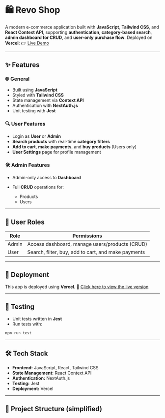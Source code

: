 # 🛍️ Revo Shop

A modern e-commerce application built with **JavaScript**, **Tailwind CSS**, and **React Context API**, supporting **authentication**, **category-based search**, **admin dashboard for CRUD**, and **user-only purchase flow**.
Deployed on **Vercel**:
👉 [Live Demo](https://milestone-3-rifkykurniawanp-m7ioi01va-rifkykurniawanps-projects.vercel.app/)

---

## ✨ Features

### 🌐 General

* Built using **JavaScript**
* Styled with **Tailwind CSS**
* State management via **Context API**
* Authentication with **NextAuth.js**
* Unit testing with **Jest**

### 🔍 User Features

* Login as **User** or **Admin**
* **Search products** with real-time **category filters**
* **Add to cart**, **make payments**, and **buy products** (Users only)
* **User Settings** page for profile management

### 🛠️ Admin Features

* Admin-only access to **Dashboard**
* Full **CRUD** operations for:

  * Products
  * Users

---

## 🔑 User Roles

| Role  | Permissions                                         |
| ----- | --------------------------------------------------- |
| Admin | Access dashboard, manage users/products (CRUD)      |
| User  | Search, filter, buy, add to cart, and make payments |

---

## 🚀 Deployment

This app is deployed using **Vercel**.
🔗 [Click here to view the live version](https://milestone-3-rifkykurniawanp-m7ioi01va-rifkykurniawanps-projects.vercel.app/)

---

## 🧪 Testing

* Unit tests written in **Jest**
* Run tests with:

```bash
npm run test
```

---

## 🛠️ Tech Stack

* **Frontend:** JavaScript, React, Tailwind CSS
* **State Management:** React Context API
* **Authentication:** NextAuth.js
* **Testing:** Jest
* **Deployment:** Vercel

---

## 📂 Project Structure (simplified)

```
